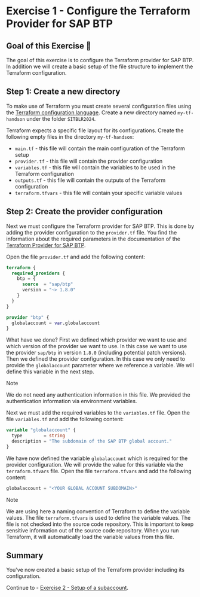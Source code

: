# Exercise 1 - Configure the Terraform Provider for SAP BTP

## Goal of this Exercise 🎯

The goal of this exercise is to configure the Terraform provider for SAP BTP. In addition we will create a basic setup of the file structure to implement the Terraform configuration.

## Step 1: Create a new directory

To make use of Terraform you must create several configuration files using the [Terraform configuration language](https://developer.hashicorp.com/terraform/language). Create a new directory named `my-tf-handson` under the folder `SITBLR2024`.

Terraform expects a specific file layout for its configurations. Create the following empty files in the directory `my-tf-handson`:

- `main.tf` - this file will contain the main configuration of the Terraform setup
- `provider.tf` - this file will contain the provider configuration
- `variables.tf` - this file will contain the variables to be used in the Terraform configuration
- `outputs.tf` - this file will contain the outputs of the Terraform configuration
- `terraform.tfvars` - this file will contain your specific variable values

## Step 2: Create the provider configuration

Next we must configure the Terraform provider for SAP BTP. This is done by adding the provider configuration to the `provider.tf` file. You find the information about the required parameters in the documentation of the [Terraform Provider for SAP BTP](https://registry.terraform.io/providers/SAP/btp/latest/docs).

Open the file `provider.tf` and add the following content:

```terraform
terraform {
  required_providers {
    btp = {
      source  = "sap/btp"
      version = "~> 1.8.0"
    }
  }
}

provider "btp" {
  globalaccount = var.globalaccount
}
```

What have we done? First we defined which provider we want to use and which version of the provider we want to use. In this case we want to use the provider `sap/btp` in version `1.8.0` (including potential patch versions). Then we defined the provider configuration. In this case we only need to provide the `globalaccount` parameter where we reference a variable. We will define this variable in the next step.

 > [!NOTE]
 > We do not need any authentication information in this file. We provided the authentication information via environment variables.

Next we must add the required variables to the `variables.tf` file. Open the file `variables.tf` and add the following content:

```terraform
variable "globalaccount" {
  type        = string
  description = "The subdomain of the SAP BTP global account."
}
```

We have now defined the variable `globalaccount` which is required for the provider configuration. We will provide the value for this variable via the `terraform.tfvars` file. Open
the file `terraform.tfvars` and add the following content:

```terraform
globalaccount = "<YOUR GLOBAL ACCOUNT SUBDOMAIN>"
```

 > [!NOTE]
 > We are using here a naming convention of Terraform to define the variable values. The file `terraform.tfvars` is used to define the variable values. The file is not checked into the source code repository. This is important to keep sensitive information out of the source code repository. When you run Terraform, it will automatically load the variable values from this file.

## Summary

You've now created a basic setup of the Terraform provider including its configuration.

Continue to - [Exercise 2 - Setup of a subaccount](../EXERCISE2/README.md).
